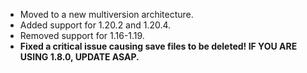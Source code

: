- Moved to a new multiversion architecture.
- Added support for 1.20.2 and 1.20.4.
- Removed support for 1.16-1.19.
- **Fixed a critical issue causing save files to be deleted! IF YOU ARE USING 1.8.0, UPDATE ASAP.**